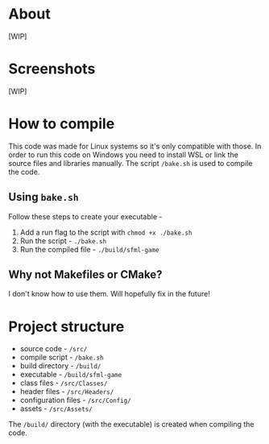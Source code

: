 # About

[WIP]

# Screenshots

[WIP]

# How to compile

This code was made for Linux systems so it's only compatible with those. In order to run this code on Windows you need to install WSL or link
the source files and libraries manually. The script `/bake.sh` is used to compile the code.

## Using `bake.sh`

Follow these steps to create your executable -

1. Add a run flag to the script with `chmod +x ./bake.sh`
2. Run the script - `./bake.sh`
3. Run the compiled file - `./build/sfml-game`

## Why not Makefiles or CMake?

I don't know how to use them. Will hopefully fix in the future!

# Project structure

* source code - `/src/`
* compile script - `/bake.sh`
* build directory - `/build/`
* executable - `/build/sfml-game`
* class files - `/src/Classes/`
* header files - `/src/Headers/`
* configuration files - `/src/Config/`
* assets - `/src/Assets/`

The `/build/` directory (with the executable) is created when compiling the code.
